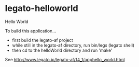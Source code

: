 legato-helloworld
=================

Hello World

To build this application... 

- first build the legato-af project
- while still in the legato-af directory, run bin/legs (legato shell)
- then cd to the helloWorld directory and run 'make'

See http://www.legato.io/legato-af/14_1/apphello_world.html
